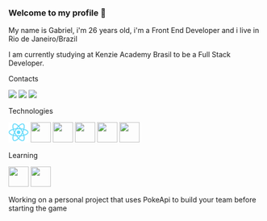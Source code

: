 ### Welcome to my profile 👋

My name is Gabriel, i'm 26 years old, i'm a Front End Developer and i live in Rio de Janeiro/Brazil 

I am currently studying at Kenzie Academy Brasil to be a Full Stack Developer.

Contacts
<div>
<a href="https://www.linkedin.com/in/g-machado-porto" target="_blank"><img src="https://img.shields.io/badge/-LinkedIn-%230077B5?style=for-the-badge&logo=linkedin&logoColor=white" target="_blank"></a>   
<a href = "mailto:gmachadoporto@gmail.com"><img src="https://img.shields.io/badge/Gmail-D14836?style=for-the-badge&logo=gmail&logoColor=white" target="_blank"></a>
<a href="https://instagram.com/gmachadoporto" target="_blank"><img src="https://img.shields.io/badge/-Instagram-%23E4405F?style=for-the-badge&logo=instagram&logoColor=white" target="_blank"></a>
</div>

Technologies

<img src="https://github.com/devicons/devicon/blob/v2.15.1/icons/react/react-original.svg"  width="40" height="40"/> <img src="https://cdn.jsdelivr.net/gh/devicons/devicon/icons/typescript/typescript-original.svg"  width="40" height="40"/> <img src="https://cdn.jsdelivr.net/gh/devicons/devicon/icons/html5/html5-original-wordmark.svg"  width="40" height="40"/> <img src="https://cdn.jsdelivr.net/gh/devicons/devicon/icons/css3/css3-original-wordmark.svg"  width="40" height="40"/> <img src="https://cdn.jsdelivr.net/gh/devicons/devicon/icons/javascript/javascript-original.svg"  width="40" height="40"/>  <img src="https://cdn.jsdelivr.net/gh/devicons/devicon/icons/git/git-plain-wordmark.svg"  width="40" height="40"/>  

 
           
Learning

<img src="https://cdn.jsdelivr.net/gh/devicons/devicon/icons/nodejs/nodejs-plain-wordmark.svg"  width="40" height="40"/> <img src="https://cdn.jsdelivr.net/gh/devicons/devicon/icons/linux/linux-original.svg" width="40" height="40"/>

Working on a personal project that uses PokeApi to build your team before starting the game
